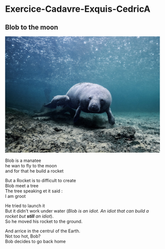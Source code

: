 # Exercice-Cadavre-Exquis-CedricA

## Blob to the moon

![alt text](13-potw-190808.jpg "Blob the Manatee")

Blob is a manatee <br>
he wan to fly to the moon <br>
and for that he build a rocket <br>

But a Rocket is to difficult to create <br>
Blob meet a tree <br>
The tree speaking et it said : <br>
I am groot <br>

He tried to launch it <br>
But it didn't work under water (*Blob is an idiot. An idiot that can build a rocket but ***still*** an idiot*).<br>
So he moved his rocket to the ground.<br>

And arrice in the centrul of the Earth. </br>
Not too hot, Bob? </br>
Bob decides to go back home </br>

